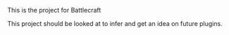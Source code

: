 This is the project for Battlecraft

This project should be looked at to infer and get an idea on future plugins.
